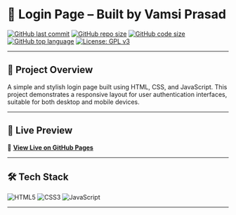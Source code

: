 # 🔐 Login Page – Built by Vamsi Prasad

[![GitHub last commit](https://img.shields.io/github/last-commit/vamsiprasad-ctrl/login-page)](https://github.com/vamsiprasad-ctrl/login-page/commits)
[![GitHub repo size](https://img.shields.io/github/repo-size/vamsiprasad-ctrl/login-page)](https://github.com/vamsiprasad-ctrl/login-page)
[![GitHub code size](https://img.shields.io/github/languages/code-size/vamsiprasad-ctrl/login-page)](https://github.com/vamsiprasad-ctrl/login-page)
[![GitHub top language](https://img.shields.io/github/languages/top/vamsiprasad-ctrl/login-page)](https://github.com/vamsiprasad-ctrl/login-page)
[![License: GPL v3](https://img.shields.io/badge/License-GPLv3-blue.svg)](https://www.gnu.org/licenses/gpl-3.0)

---

## 📌 Project Overview

A simple and stylish login page built using HTML, CSS, and JavaScript. This project demonstrates a responsive layout for user authentication interfaces, suitable for both desktop and mobile devices.

---

## 🔗 Live Preview

🚀 **[View Live on GitHub Pages](https://vamsiprasad-ctrl.github.io/login-page/)**  

---

## 🛠️ Tech Stack

![HTML5](https://img.shields.io/badge/HTML5-E34F26?style=for-the-badge&logo=html5&logoColor=white)
![CSS3](https://img.shields.io/badge/CSS3-1572B6?style=for-the-badge&logo=css3&logoColor=white)
![JavaScript](https://img.shields.io/badge/JavaScript-F7DF1E?style=for-the-badge&logo=javascript&logoColor=black)

---


